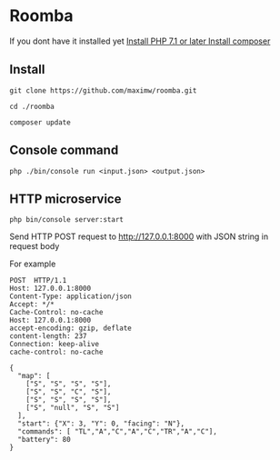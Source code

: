 # Roomba

If you dont have it installed yet
<a href="https://www.php.net/manual/en/install.php">Install PHP 7.1 or later </a>
<a href="https://getcomposer.org/download/">Install composer</a>

## Install

```
git clone https://github.com/maximw/roomba.git
```

```
cd ./roomba
```

```
composer update
```

## Console command

```
php ./bin/console run <input.json> <output.json>
```

## HTTP microservice

```
php bin/console server:start
```

Send HTTP POST request to http://127.0.0.1:8000 with JSON string in request body

For example
```
POST  HTTP/1.1
Host: 127.0.0.1:8000
Content-Type: application/json
Accept: */*
Cache-Control: no-cache
Host: 127.0.0.1:8000
accept-encoding: gzip, deflate
content-length: 237
Connection: keep-alive
cache-control: no-cache

{
  "map": [
    ["S", "S", "S", "S"],
    ["S", "S", "C", "S"],
    ["S", "S", "S", "S"],
    ["S", "null", "S", "S"]
  ],
  "start": {"X": 3, "Y": 0, "facing": "N"},
  "commands": [ "TL","A","C","A","C","TR","A","C"],
  "battery": 80
}
```
